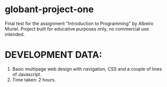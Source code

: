 # globant-project-one
Final test for the assignment "Introduction to Programming" by Albeiro Muriel. Project built for educative purposes only, no commercial use intended.

# DEVELOPMENT DATA:
1. Basic multipage web design with navigation, CSS and a couple of lines of Javascript.
2. Time taken: 2 hours.
